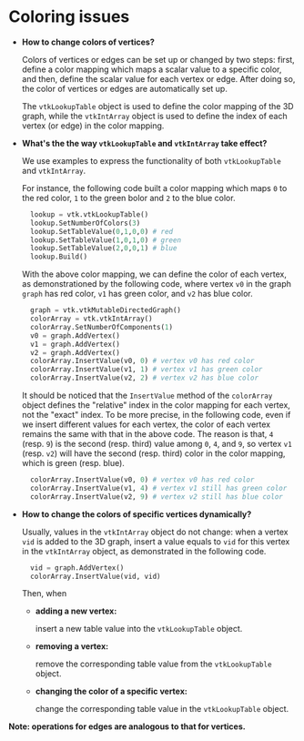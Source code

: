 # Coloring issues

* **How to change colors of vertices?**

  Colors of vertices or edges can be set up or changed by two steps: first, define a color mapping which maps a scalar value to a specific color, and then, define the scalar value for each vertex or edge. After doing so, the color of vertices or edges are automatically set up.

  The `vtkLookupTable` object is used to define the color mapping of the 3D graph, while the `vtkIntArray` object is used to define the index of each vertex (or edge) in the color mapping.

* **What's the the way `vtkLookupTable` and `vtkIntArray` take effect?**

  We use examples to express the functionality of both `vtkLookupTable` and `vtkIntArray`.

  For instance, the following code built a color mapping which maps `0` to the red color, `1` to the green bolor and `2` to the blue color.

  ```python
    lookup = vtk.vtkLookupTable()
    lookup.SetNumberOfColors(3)
    lookup.SetTableValue(0,1,0,0) # red
    lookup.SetTableValue(1,0,1,0) # green
    lookup.SetTableValue(2,0,0,1) # blue
    lookup.Build()
  ```

  With the above color mapping, we can define the color of each vertex, as demonstrationed by the following code, where vertex `v0` in the graph `graph` has red color, `v1` has green color, and `v2` has blue color.

  ```python
    graph = vtk.vtkMutableDirectedGraph()
    colorArray = vtk.vtkIntArray()
    colorArray.SetNumberOfComponents(1)
    v0 = graph.AddVertex()
    v1 = graph.AddVertex()
    v2 = graph.AddVertex()
    colorArray.InsertValue(v0, 0) # vertex v0 has red color
    colorArray.InsertValue(v1, 1) # vertex v1 has green color
    colorArray.InsertValue(v2, 2) # vertex v2 has blue color
  ```

  It should be noticed that the `InsertValue` method of the `colorArray` object defines the "relative" index in the color mapping for each vertex, not the "exact" index. To be more precise, in the following code, even if we insert different values for each vertex, the color of each vertex remains the same with that in the above code. The reason is that, `4` (resp. `9`) is the second (resp. third) value among `0`, `4`, and `9`, so vertex `v1` (resp. `v2`) will have the second (resp. third) color in the color mapping, which is green (resp. blue).

  ```python
    colorArray.InsertValue(v0, 0) # vertex v0 has red color
    colorArray.InsertValue(v1, 4) # vertex v1 still has green color
    colorArray.InsertValue(v2, 9) # vertex v2 still has blue color
  ```

* **How to change the colors of specific vertices dynamically?**

  Usually, values in the `vtkIntArray` object do not change: when a vertex `vid` is added to the 3D graph, insert a value equals to `vid` for this vertex in the `vtkIntArray` object, as demonstrated in the following code.

  ```python
    vid = graph.AddVertex()
    colorArray.InsertValue(vid, vid)
  ```

  Then, when
  * **adding a new vertex:**

    insert a new table value into the `vtkLookupTable` object.
  * **removing a vertex:**

    remove the corresponding table value from the `vtkLookupTable` object.
  * **changing the color of a specific vertex:**

    change the corresponding table value in the `vtkLookupTable` object.

**Note: operations for edges are analogous to that for vertices.**
<!--  
* For Trees

  * **Adding vertices:** If the height of the tree does not increase, then update the `vtkLookupTable` object. In addition, update the `vtkIntArray` object.
  * **Removing vertices:** Do nothing.
  * **Highlighting vertices:** Update the `vtkIntArray` object.

* For DiGraphs

  * **Adding vertices:** Update both the `vtkLookupTable` and `vtkIntArray` objects.
  * **Highlighing vertices:** Update the `vtkIntArray` object.
-->
  ​


